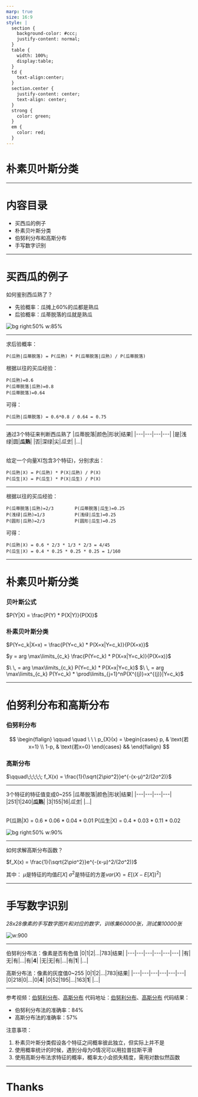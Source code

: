 ```yaml
---
marp: true
size: 16:9
style: |
  section {
    background-color: #ccc;
    justify-content: normal;
  }
  table {
    width: 100%;
    display:table;
  }
  td { 
    text-align:center;
  }
  section.center {
    justify-content: center;
    text-align: center;
  }
  strong {
    color: green;
  }
  em {
    color: red;
  }
---
```

<!-- _class: center -->
# 朴素贝叶斯分类

---
# 内容目录
* 买西瓜的例子
* 朴素贝叶斯分类
* 伯努利分布和高斯分布
* 手写数字识别

---
# 买西瓜的例子
如何鉴别西瓜熟了？
- 先验概率：瓜摊上60%的瓜都是熟瓜
- 后验概率：瓜蒂脱落的瓜就是熟瓜

![bg right:50% w:85%](../images/watermelon.jpg)

---
求后验概率：
```
P(瓜熟|瓜蒂脱落) = P(瓜熟) * P(瓜蒂脱落|瓜熟) / P(瓜蒂脱落)
```

根据以往的买瓜经验：
```
P(瓜熟)=0.6
P(瓜蒂脱落|瓜熟)=0.8
P(瓜蒂脱落)=0.64
```

可得：
```
P(瓜熟|瓜蒂脱落) = 0.6*0.8 / 0.64 = 0.75
```

---
通过3个特征来判断西瓜熟了
|瓜蒂脱落|颜色|形状|结果|
|---|---|---|---|
|是|浅绿|圆|__瓜熟__|
|否|深绿|尖|_瓜生_|
|...|

<br/>
给定一个向量X(包含3个特征)，分别求出：

```
P(瓜熟|X) = P(瓜熟) * P(X|瓜熟) / P(X)
P(瓜生|X) = P(瓜生) * P(X|瓜生) / P(X)
```

---
根据以往的买瓜经验：
```
P(瓜蒂脱落|瓜熟)=2/3        P(瓜蒂脱落|瓜生)=0.25
P(浅绿|瓜熟)=1/3　　        P(浅绿|瓜生)=0.25
P(圆形|瓜熟)=2/3　　        P(圆形|瓜生)=0.25
```

可得：
```
P(瓜熟|X) = 0.6 * 2/3 * 1/3 * 2/3 = 4/45
P(瓜生|X) = 0.4 * 0.25 * 0.25 * 0.25 = 1/160 
```

---
# 朴素贝叶斯分类
### 贝叶斯公式
$P(Y|X) = \frac{P(Y) * P(X|Y)}{P(X)}$

### 朴素贝叶斯分类
$P(Y=c_k|X=x) = \frac{P(Y=c_k) * P(X=x|Y=c_k)}{P(X=x)}$

$y = arg \max\limits_{c_k} \frac{P(Y=c_k) * P(X=x|Y=c_k)}{P(X=x)}$

$\ \, = arg \max\limits_{c_k} P(Y=c_k) * P(X=x|Y=c_k)$
$\ \, = arg \max\limits_{c_k} P(Y=c_k) * \prod\limits_{j=1}^nP(X^{(j)}=x^{(j)}|Y=c_k)$

---
# 伯努利分布和高斯分布
### 伯努利分布
$$
\begin{flalign}
\qquad \quad \ \ \ p_{X}(x) = \begin{cases} 
p,  & \text{若x=1} \\
1-p, & \text{若x=0}  \end{cases} &&
\end{flalign}
$$

### 高斯分布
$\qquad\;\;\;\;\; f_X(x) = \frac{1}{\sqrt{2\piσ^2}}e^{-(x-μ)^2/(2σ^2)}$

---
<style>

</style>
3个特征的特征值变成0~255
|瓜蒂脱落|颜色|形状|结果|
|---|---|---|---|
|251|1|240|__瓜熟__|
|3|155|16|_瓜生_|
|...|

<br/>
P(瓜熟|X) = 0.6 * 0.06 * 0.04 * 0.01
P(瓜生|X) = 0.4 * 0.03 * 0.11 * 0.02

![bg right:50% w:90%](../images/gaussian.jpg)

---
如何求解高斯分布函数？

$f_X(x) = \frac{1}{\sqrt{2\piσ^2}}e^{-(x-μ)^2/(2σ^2)}$

其中：
$μ$是特征的均值$E[X]$
$σ^2$是特征的方差$var(X) = E[(X - E[X])^2]$

---
# 手写数字识别
_28x28像素的手写数字图片和对应的数字，训练集60000张，测试集10000张_

![w:900](../images/number.jpg)

---
伯努利分布法：像素是否有色值
|0|1|2|...|783|结果|
|---|---|---|---|---|---|
|有|无|有|...|有|__4__|
|无|无|有|...|有|__1__|
|...|

高斯分布法：像素的灰度值0~255
|0|1|2|...|783|结果|
|---|---|---|---|---|---|
|0|218|0|...|0|__4__|
|0|52|195|...|163|__1__|
|...|

---
参考视频：[伯努利分布](https://www.bilibili.com/video/BV1tG411a7gn/)、[高斯分布](https://www.bilibili.com/video/BV1yb4y1279i/)
代码地址：[伯努利分布](https://github.com/xing393939/osc-study/blob/master/liuer/lesson9_bernoulli.py)、[高斯分布](https://github.com/xing393939/osc-study/blob/master/liuer/lesson9_gaussian.py)
代码结果：
- 伯努利分布法的准确率：84%
- 高斯分布法的准确率：57%

注意事项：
1. 朴素贝叶斯分类假设各个特征之间概率彼此独立，但实际上并不是
1. 使用概率统计的时候，遇到分母为0情况可以用拉普拉斯平滑
1. 使用高斯分布法求特征的概率，概率太小会损失精度，需用对数似然函数

---
<!-- _class: center -->
# Thanks
